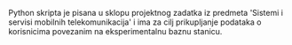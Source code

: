 Python skripta je pisana u sklopu projektnog zadatka iz predmeta 'Sistemi i servisi mobilnih telekomunikacija' i ima za cilj prikupljanje podataka o korisnicima povezanim na eksperimentalnu baznu stanicu.
